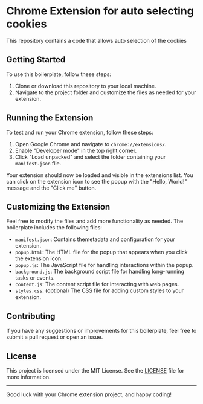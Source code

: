 # Chrome Extension for auto selecting cookies

This repository contains a code that allows auto selection of the cookies

## Getting Started

To use this boilerplate, follow these steps:

1. Clone or download this repository to your local machine.
2. Navigate to the project folder and customize the files as needed for your extension.

## Running the Extension

To test and run your Chrome extension, follow these steps:

1. Open Google Chrome and navigate to `chrome://extensions/`.
2. Enable "Developer mode" in the top right corner.
3. Click "Load unpacked" and select the folder containing your `manifest.json` file.

Your extension should now be loaded and visible in the extensions list. You can click on the extension icon to see the popup with the "Hello, World!" message and the "Click me" button.

## Customizing the Extension

Feel free to modify the files and add more functionality as needed. The boilerplate includes the following files:

- `manifest.json`: Contains themetadata and configuration for your extension.
- `popup.html`: The HTML file for the popup that appears when you click the extension icon.
- `popup.js`: The JavaScript file for handling interactions within the popup.
- `background.js`: The background script file for handling long-running tasks or events.
- `content.js`: The content script file for interacting with web pages.
- `styles.css`: (optional) The CSS file for adding custom styles to your extension.

## Contributing

If you have any suggestions or improvements for this boilerplate, feel free to submit a pull request or open an issue.

## License

This project is licensed under the MIT License. See the [LICENSE](LICENSE) file for more information.

---

Good luck with your Chrome extension project, and happy coding!